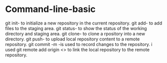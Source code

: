 # Command-line-basic
git init- to initialize a new repository in the current repository.
git add- to add files to the staging area.
git status- to show the status of the working directory and staging area.
git clone- to clone a rpository into a new directory.
git push- to upload local repository content to a remote repository.
git commit -m -is used to record changes to the repository.
i used git remote add origin <> to link the local repository to the remote repository.
